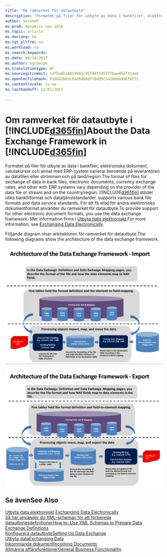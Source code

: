 ```yaml
---
title: "Om ramverket för datautbyte"
description: "Formatet på filer för utbyte av data i bankfiler, elektroniska dokument, valutakurser och annat med ERP-system varierar beroende på leverantören av datafilen eller strömmen och på land/region."
author: SorenGP
ms.prod: dynamics-nav-2018
ms.topic: article
ms.devlang: na
ms.tgt_pltfrm: na
ms.workload: na
ms.search.keywords: 
ms.date: 08/18/2017
ms.author: sgroespe
ms.translationtype: HT
ms.sourcegitcommit: 1dfba8b14019991c95f40ffd5f7fbaed5df414eb
ms.openlocfilehash: 61dba2bd3c0a3b4b60f70dd9c5a1b6ea906fbffc
ms.contentlocale: sv-se
ms.lasthandoff: 12/01/2017

---
```

# <a name="about-the-data-exchange-framework-in-included365finincludesd365finmdmd"></a><span data-ttu-id="775b1-103">Om ramverket för datautbyte i [!INCLUDE[d365fin](includes/d365fin_md.md)]</span><span class="sxs-lookup"><span data-stu-id="775b1-103">About the Data Exchange Framework in [!INCLUDE[d365fin](includes/d365fin_md.md)]</span></span>
<span data-ttu-id="775b1-104">Formatet på filer för utbyte av data i bankfiler, elektroniska dokument, valutakurser och annat med ERP-system varierar beroende på leverantören av datafilen eller strömmen och på land/region.</span><span class="sxs-lookup"><span data-stu-id="775b1-104">The format of files for exchange of data in bank files, electronic documents, currency exchange rates, and other with ERP systems vary depending on the provider of the data file or stream and on the country/region.</span></span> [!INCLUDE[d365fin](includes/d365fin_md.md)]<span data-ttu-id="775b1-105"> stöder olika bankfilformat och datatjänststandarder.</span><span class="sxs-lookup"><span data-stu-id="775b1-105"> supports various bank file formats and data service standards.</span></span> <span data-ttu-id="775b1-106">För att få stöd för andra elektroniska dokumentformat använder du ramverket för datautbyte.</span><span class="sxs-lookup"><span data-stu-id="775b1-106">To provide support for other electronic document formats, you use the data exchange framework.</span></span> <span data-ttu-id="775b1-107">Mer information finns i [Utbyta data elektroniskt](across-data-exchange.md).</span><span class="sxs-lookup"><span data-stu-id="775b1-107">For more information, see [Exchanging Data Electronically](across-data-exchange.md).</span></span>    

 <span data-ttu-id="775b1-108">Följande diagram visar arkitekturen för ramverket för datautbyte.</span><span class="sxs-lookup"><span data-stu-id="775b1-108">The following diagrams show the architecture of the data exchange framework.</span></span>  

 ![ramverk för dataintegration &#45; Importera](media/across-data-exchange/dataexchangeframework_import.png)  

 ![ramverk för dataintegration &#45; Exportera](media/across-data-exchange/dataexchangeframework_export.png)  

## <a name="see-also"></a><span data-ttu-id="775b1-111">Se även</span><span class="sxs-lookup"><span data-stu-id="775b1-111">See Also</span></span>  
<span data-ttu-id="775b1-112">[Utbyta data elektroniskt](across-data-exchange.md).</span><span class="sxs-lookup"><span data-stu-id="775b1-112">[Exchanging Data Electronically](across-data-exchange.md)</span></span>  
[<span data-ttu-id="775b1-113">Så här använder du XML-scheman för att förbereda datautbytesdefinitioner</span><span class="sxs-lookup"><span data-stu-id="775b1-113">How to: Use XML Schemas to Prepare Data Exchange Definitions</span></span>](across-how-to-use-xml-schemas-to-prepare-data-exchange-definitions.md)  
[<span data-ttu-id="775b1-114">Konfigurera datautbyte</span><span class="sxs-lookup"><span data-stu-id="775b1-114">Setting Up Data Exchange</span></span>](across-set-up-data-exchange.md)  
[<span data-ttu-id="775b1-115">Utbyta data</span><span class="sxs-lookup"><span data-stu-id="775b1-115">Exchanging Data</span></span>](across-exchange-data.md)  
[<span data-ttu-id="775b1-116">Inkommande dokument</span><span class="sxs-lookup"><span data-stu-id="775b1-116">Incoming Documents</span></span>](across-income-documents.md)  
[<span data-ttu-id="775b1-117">Allmänna affärsfunktioner</span><span class="sxs-lookup"><span data-stu-id="775b1-117">General Business Functionality</span></span>](ui-across-business-areas.md)  

